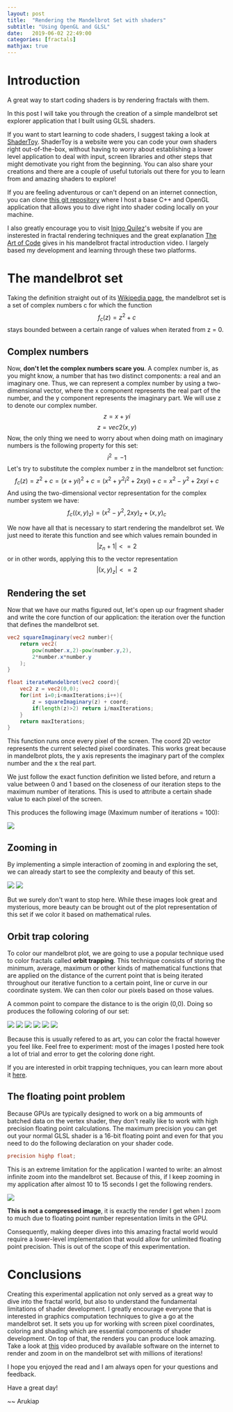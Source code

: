 ```yaml
---
layout: post
title:  "Rendering the Mandelbrot Set with shaders"
subtitle: "Using OpenGL and GLSL"
date:   2019-06-02 22:49:00
categories: [fractals]
mathjax: true
---
```


# Introduction

A great way to start coding shaders is by rendering fractals with them.

In this post I will take you through the creation of a simple mandelbrot set explorer application that I built using GLSL shaders.



If you want to start learning to code shaders, I suggest taking a look at [ShaderToy](https://www.shadertoy.com/). ShaderToy is a website were you can code your own shaders right out-of-the-box, without having to worry about establishing a lower level application to deal with input, screen libraries and other steps that might demotivate you right from the beginning. You can also share your creations and there are a couple of useful tutorials out there for you to learn from and amazing shaders to explore!

If you are feeling adventurous or can't depend on an internet connection, you can clone [this git repository](https://github.com/Arukiap/OpenGL-Shaders-Base) where I host a base C++ and OpenGL application that allows you to dive right into shader coding locally on your machine.

I also greatly encourage you to visit [Inigo Quilez](https://www.iquilezles.org/www/articles/ftrapsgeometric/ftrapsgeometric.htm)'s website if you are insterested in fractal rendering techniques and the great explanation [The Art of Code](https://www.youtube.com/watch?v=6IWXkV82oyY) gives in his mandelbrot fractal introduction video. I largely based my development and learning through these two platforms.

# The mandelbrot set

Taking the definition straight out of its [Wikipedia page](https://www.shadertoy.com/), the mandelbrot set is a set of complex numbers c for which the function
$$ f_c(z) = z^2 + c $$
stays bounded between a certain range of values when iterated from z = 0.

## Complex numbers

Now, **don't let the complex numbers scare you**. A complex number is, as you might know, a number that has two distinct components: a real and an imaginary one. Thus, we can represent a complex number by using a two-dimensional vector, where the x component represents the real part of the number, and the y component represents the imaginary part. We will use z to denote our complex number.
$$ z = x + yi $$
$$ z = vec2(x,y) $$
Now, the only thing we need to worry about when doing math on imaginary numbers is the following property for this set:
$$ i^2 = -1 $$
Let's try to substitute the complex number z in the mandelbrot set function:
$$ f_c(z) = z^2 + c = (x + yi)^2 + c = (x^2 + y^2i^2 + 2xyi) + c = x^2 - y^2 + 2xyi + c $$
And using the two-dimensional vector representation for the complex number system we have:
$$ f_c((x,y)_z) = (x^2-y^2,2xy)_z + (x,y)_c $$

We now have all that is necessary to start rendering the mandelbrot set. We just need to iterate this function and see which values remain bounded in
$$ |z_n+1| <= 2 $$
or in other words, applying this to the vector representation
$$ |(x,y)_z| <= 2 $$


## Rendering the set

Now that we have our maths figured out, let's open up our fragment shader and write the core function of our application: the iteration over the function that defines the mandelbrot set.

~~~ GLSL
vec2 squareImaginary(vec2 number){
	return vec2(
		pow(number.x,2)-pow(number.y,2),
		2*number.x*number.y
	);
}

float iterateMandelbrot(vec2 coord){
	vec2 z = vec2(0,0);
	for(int i=0;i<maxIterations;i++){
		z = squareImaginary(z) + coord;
		if(length(z)>2) return i/maxIterations;
	}
	return maxIterations;
}
~~~

This function runs once every pixel of the screen. The coord 2D vector represents the current selected pixel coordinates. This works great because in mandelbrot plots, the y axis represents the imaginary part of the complex number and the x the real part.

We just follow the exact function definition we listed before, and return a value between 0 and 1 based on the closeness of our iteration steps to the maximum number of iterations. This is used to attribute a certain shade value to each pixel of the screen.

This produces the following image (Maximum number of iterations = 100):

![](../assets/mandelbrot/mandelbrot1bright.png)

## Zooming in

By implementing a simple interaction of zooming in and exploring the set, we can already start to see the complexity and beauty of this set.

![](../assets/mandelbrot/mandelbrot2bright.png)
![](../assets/mandelbrot/mandelbrot3bright.png)

But we surely don't want to stop here. While these images look great and mysterious, more beauty can be brought out of the plot representation of this set if we color it based on mathematical rules.

## Orbit trap coloring

To color our mandelbrot plot, we are going to use a popular technique used to color fractals called **orbit trapping**. This technique consists of storing the minimum, average, maximum or other kinds of mathematical functions that are applied on the distance of the current point that is being iterated throughout our iterative function to a certain point, line or curve in our coordinate system. We can then color our pixels based on those values.

A common point to compare the distance to is the origin (0,0). Doing so produces the following coloring of our set:

![](../assets/mandelbrot/mandelbrotOT1.png)
![](../assets/mandelbrot/mandelbrotOT2.png)
![](../assets/mandelbrot/mandelbrotOT3.png)
![](../assets/mandelbrot/mandelbrotOT4.png)
![](../assets/mandelbrot/mandelbrotOT7.png)
![](../assets/mandelbrot/mandelbrotOT6.png)

Because this is usually refered to as art, you can color the fractal however you feel like. Feel free to experiment: most of the images I posted here took a lot of trial and error to get the coloring done right.

If you are interested in orbit trapping techniques, you can learn more about it [here](https://www.iquilezles.org/www/articles/ftrapsgeometric/ftrapsgeometric.htm).

## The floating point problem

Because GPUs are typically designed to work on a big ammounts of batched data on the vertex shader, they don't really like to work with high precision floating point calculations. The maximum precision you can get out your normal GLSL shader is a 16-bit floating point and even for that you need to do the following declaration on your shader code.

~~~ GLSL
precision highp float;
~~~

This is an extreme limitation for the application I wanted to write: an almost infinite zoom into the mandelbrot set. Because of this, if I keep zooming in my application after almost 10 to 15 seconds I get the following renders.

![](../assets/mandelbrot/mandelbrotprecision.png)

**This is not a compressed image**, it is exactly the render I get when I zoom to much due to floating point number representation limits in the GPU.

Consequently, making deeper dives into this amazing fractal world would require a lower-level implementation that would allow for unlimited floating point precision. This is out of the scope of this experimentation.

# Conclusions

Creating this experimental application not only served as a great way to dive into the fractal world, but also to understand the fundamental limitations of shader development. I greatly encourage everyone that is interested in graphics computation techniques to give a go at the mandelbrot set. It sets you up for working with screen pixel coordinates, coloring and shading which are essential components of shader development. On top of that, the renders you can produce look amazing. Take a look at [this](https://www.youtube.com/watch?v=VPHbgHVxLYY) video produced by available software on the internet to render and zoom in on the mandelbrot set with millions of iterations!

I hope you enjoyed the read and I am always open for your questions and feedback.

Have a great day!

~~ Arukiap